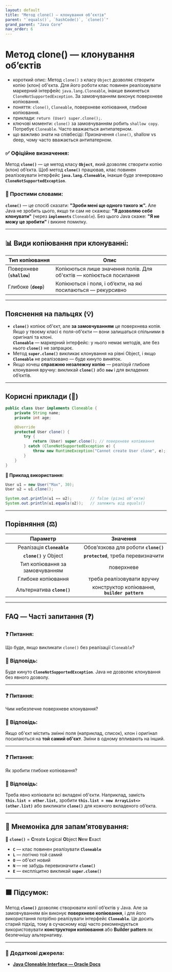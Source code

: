 ```yaml
---
layout: default
title: "Метод clone() — клонування об’єктів"
parent: "`equals()`, `hashCode()`, `clone()`"
grand_parent: "Java Core"
nav_order: 6
---
```


# Метод clone() — клонування об’єктів

*   короткий опис: Метод `clone()` з класу `Object` дозволяє створити копію (клон) об'єкта. Для його роботи клас повинен реалізовувати маркерний інтерфейс `java.lang.Cloneable`, інакше викинеться `CloneNotSupportedException`. За замовчуванням виконує поверхневе копіювання.
*   поняття: `clone()`, `Cloneable`, поверхневе копіювання, глибоке копіювання.
*   приклади: `return (User) super.clone();`.
*   ключові моменти: `clone()` за замовчуванням робить `shallow copy`. Потребує `Cloneable`. Часто вважається антипатерном.
*   що важливо знати на співбесіді: Призначення `clone()`, shallow vs deep, чому часто вважається антипатерном.
### **✅ Офіційне визначення:**

Метод **`clone()`** — це метод класу **`Object`**, який дозволяє створити копію (клон) об’єкта. Щоб метод **`clone()`** працював, клас повинен реалізовувати інтерфейс **`java.lang.Cloneable`**, інакше буде згенеровано **`CloneNotSupportedException`**.

### **🧠 Простими словами:**

**`clone()`** — це спосіб сказати: **"Зроби мені ще одного такого ж".** Але Java не зробить цього, якщо ти сам не скажеш: **"Я дозволяю себе клонувати"** (через **`implements`** `Cloneable`). Без цього Java скаже: **"Я не можу це зробити"** і викине помилку.

---

## **📊 Види копіювання при клонуванні:**



| Тип копіювання | Опис |
| ----- | ----- |
| Поверхневе (**`shallow`**) | Копіюються лише значення полів. Для об'єктів — копіюється посилання |
| Глибоке (**`deep`**) | Копіюються і поля, і об’єкти, на які посилаються — рекурсивно |

---

## **Пояснення на пальцях (💡)**

* **`clone()`** копіює об'єкт, але **за замовчуванням** це поверхнева копія. Якщо у твоєму класі є поля-об'єкти — вони залишаться спільними в оригіналі та клоні.  
  **`Cloneable`** — маркерний інтерфейс: у нього немає методів, але без нього **`clone()`** не запрацює.
* Метод **`super.clone()`** викликає клонування на рівні Object, і якщо **`Cloneable`** не реалізовано — буде кинуто виняток.
* Якщо хочеш **справжню незалежну копію** — реалізуй глибоке клонування вручну: викликай **`clone()`** або **`new`** і для вкладених об’єктів.

---

## **Корисні приклади (🧪)**

```java
public class User implements Cloneable {
    private String name;
    private int age;

    @Override
    protected User clone() {
        try {
            return (User) super.clone(); // поверхневе копіювання
        } catch (CloneNotSupportedException e) {
            throw new RuntimeException("Cannot create User clone", e);
        }
    }
}
```
**🧪 Приклад використання:**

```java
User u1 = new User("Max", 30);
User u2 = u1.clone();

System.out.println(u1 == u2);        // false (різні обʼєкти)
System.out.println(u1.equals(u2));   // залежить від equals()
```
---

## **Порівняння (⚖️)**

| Параметр | Значення |
| :---: | :---: |
| Реалізація **`Cloneable`** | Обов’язкова для роботи **`clone()`** |
| **`clone()`** у Object | **`protected`**, треба перевизначити |
| Тип копіювання за замовчуванням | поверхневе |
| Глибоке копіювання | треба реалізовувати вручну |
| Альтернатива **`clone()`** | конструктор копіювання, **`builder pattern`** |

---

## **FAQ — Часті запитання (❓)**

### **❓ Питання:**

 Що буде, якщо викликати `clone()` без реалізації `Cloneable`?

### **💬 Відповідь:**





Буде кинуто **`CloneNotSupportedException`**. Java не дозволяє клонування без явного дозволу.

---

### **❓ Питання:**

 Чим небезпечне поверхневе клонування?

### **💬 Відповідь:**





Якщо об'єкт містить змінні поля (наприклад, список), клон і оригінал посилаються на **той самий об'єкт**. Зміни в одному впливають на інший.

---

### **❓ Питання:**

 Як зробити глибоке копіювання?

### **💬 Відповідь:**





Треба явно копіювати всі вкладені об'єкти. Наприклад, замість **`this.list = other.list,`** зробити **`this.list = new ArrayList<>(other.list)`** або викликати **`clone()`** для кожного вкладеного обʼєкта.

---

## **🧠 Мнемоніка для запам’ятовування:**

🧬 **`clone()`** \= **C**reate **L**ogical **O**bject **N**ew **E**xact

* **`C`** — клас повинен реалізувати **`Cloneable`**
* **`L`** — логічно той самий
* **`O`** — об'єкт новий
* **`N`** — не забудь перевизначити **`clone()`**
* **`E`** — експліцитно викликай **`super.clone()`**

---

## **🟩 Підсумок:**

Метод **`clone()`** дозволяє створювати копії обʼєктів у Java. Але за замовчуванням він виконує **поверхневе копіювання**, і для його використання потрібно реалізувати інтерфейс **`Cloneable`**. Це досить старий підхід, тому в сучасному коді часто рекомендується використовувати **конструктори копіювання** або **Builder pattern** як безпечнішу альтернативу.

---

### **🔗 Додаткові джерела:**

* [**Java Cloneable Interface — Oracle Docs**](https://docs.oracle.com/javase/8/docs/api/java/lang/Cloneable.html)